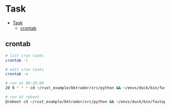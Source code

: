 # Task

- [Task](#task)
  - [crontab](#crontab)

## crontab

```bash
# list cron tasks
crontab -l

# edit cron tasks
crontab -e

# run at 09:20:00
20 9 * * * cd ~/rust_example/bktrader/src/python && ~/envs/duck/bin/fastapi run web.py

# run at reboot
@reboot cd ~/rust_example/bktrader/src/python && ~/envs/duck/bin/fastapi run web.py
```